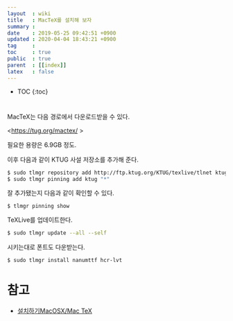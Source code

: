 ```yaml
---
layout  : wiki
title   : MacTeX를 설치해 보자
summary : 
date    : 2019-05-25 09:42:51 +0900
updated : 2020-04-04 18:43:21 +0900
tag     : 
toc     : true
public  : true
parent  : [[index]]
latex   : false
---
```

* TOC
{:toc}

# 

MacTeX는 다음 경로에서 다운로드받을 수 있다.

<https://tug.org/mactex/ >

필요한 용량은 6.9GB 정도.

이후 다음과 같이 KTUG 사설 저장소를 추가해 준다.

```sh
$ sudo tlmgr repository add http://ftp.ktug.org/KTUG/texlive/tlnet ktug
$ sudo tlmgr pinning add ktug "*"
```

잘 추가됐는지 다음과 같이 확인할 수 있다.

```
$ tlmgr pinning show
```


TeXLive를 업데이트한다.

```sh
$ sudo tlmgr update --all --self
```

시키는대로 폰트도 다운받는다.

```sh
$ sudo tlmgr install nanumttf hcr-lvt
```


# 참고

* [설치하기MacOSX/Mac TeX](http://wiki.ktug.org/wiki/wiki.php/%EC%84%A4%EC%B9%98%ED%95%98%EA%B8%B0MacOSX/MacTeX )
